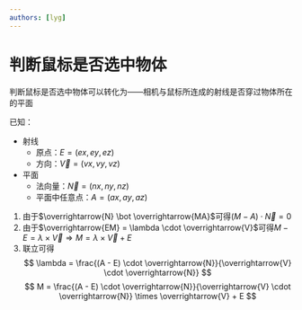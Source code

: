 ```yaml
---
authors: [lyg]
---
```


# 判断鼠标是否选中物体

判断鼠标是否选中物体可以转化为——相机与鼠标所连成的射线是否穿过物体所在的平面

已知：

- 射线
  - 原点：${E} = (ex,ey,ez)$
  - 方向：$\overrightarrow{V} = (vx,vy,vz)$
- 平面
  - 法向量：$\overrightarrow{N} = (nx,ny,nz)$
  - 平面中任意点：${A} = (ax,ay,az)$

1. 由于$\overrightarrow{N} \bot \overrightarrow{MA}$可得$(M - A) \cdot \overrightarrow{N} = 0$
1. 由于$\overrightarrow{EM} = \lambda \cdot \overrightarrow{V}$可得$M - E = \lambda \times \overrightarrow{V} \Rightarrow M = \lambda \times \overrightarrow{V} + E$
1. 联立可得
   $$
   \lambda = \frac{(A - E) \cdot \overrightarrow{N}}{\overrightarrow{V} \cdot \overrightarrow{N}}
   $$
   $$
   M = \frac{(A - E) \cdot \overrightarrow{N}}{\overrightarrow{V} \cdot \overrightarrow{N}} \times \overrightarrow{V} + E
   $$
